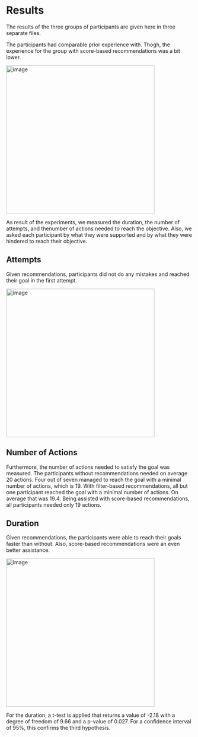 # Results

The results of the three groups of participants are given here in three separate files.

The participants had comparable prior experience with. Thogh, the experience for the group with score-based recommendations was a bit lower.

<img alt="image"  src="https://user-images.githubusercontent.com/32839252/227851784-0169fea5-ec5a-438e-b576-12c3bf6caa18.jpeg"  width="400">


As result of the experiments, we measured the duration, the number of attempts, and thenumber of actions needed to reach the objective. Also, we asked each participant by what they were supported and by what they were hindered to reach their objective.

## Attempts

Given recommendations, participants did not do any mistakes and reached their goal in the first attempt.

<img alt="image"  src="https://user-images.githubusercontent.com/32839252/227852034-c3bb403d-5e67-4280-aef1-13c6059ebcd3.jpeg"  width="400">

## Number of Actions

Furthermore, the number of actions needed to satisfy the goal was measured. The participants without recommendations needed on average 20 actions. Four out of seven managed to reach the goal with a minimal number of actions, which is 19. With filter-based recommendations, all but one participant reached the goal with a minimal number of actions. On average that was 19.4. Being assisted with score-based recommendations, all participants needed only 19 actions. 

## Duration

Given recommendations, the participants were able to reach their goals faster than without. Also, score-based recommendations were an even better assistance.

<img alt="image"  src="https://user-images.githubusercontent.com/32839252/227852193-90d953cf-5e07-4e00-af6a-7b13961644d6.jpeg"  width="400">

For the duration, a t-test is applied that returns a value of -2.18 with a degree of freedom of 9.66 and a p-value of 0.027. For a confidence interval of 95\%, this confirms the third hypothesis. 
